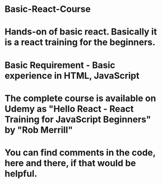 # Basic-React-Course
# Hands-on of basic react. Basically it is a react training for the beginners.
# Basic Requirement - Basic experience in HTML, JavaScript
# The complete course is available on Udemy as "Hello React - React Training for JavaScript Beginners" by "Rob Merrill"
# You can find comments in the code, here and there, if that would be helpful.
